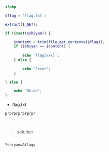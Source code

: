 
```php
<?php

$flag = 'flag.txt';

extract($_GET);

if (isset($shiyan)) {

	$content = trim(file_get_contents($flag));
	if ($shiyan == $content) {
	
		echo 'flag{xxx}';
	} else {
	
		echo "Error";
	}

} else {

	echo "Oh.no";
}

```

- flag.txt

```
prprprprprprpr

```

<br>

> solution

```url

?shiyan=&flag=

```
